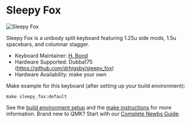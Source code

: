 # Sleepy Fox

![Sleepy Fox](https://i.imgur.com/xxx)

Sleepy Fox is a unibody split keyboard featuring 1.25u side mods, 1.5u spacebars, and columnar stagger.

* Keyboard Maintainer: [H. Bond](https://github.com/drhigsby)
* Hardware Supported: Dubba175 (https://github.com/drhigsby/sleepy_fox)
* Hardware Availability: make your own

Make example for this keyboard (after setting up your build environment):

    make sleepy_fox:default

See the [build environment setup](https://docs.qmk.fm/#/getting_started_build_tools) and the [make instructions](https://docs.qmk.fm/#/getting_started_make_guide) for more information. Brand new to QMK? Start with our [Complete Newbs Guide](https://docs.qmk.fm/#/newbs).
